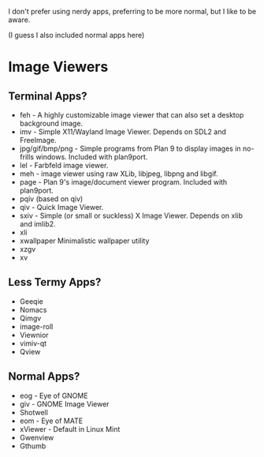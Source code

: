 I don't prefer using nerdy apps, preferring to be more normal, but I like to be aware.

(I guess I also included normal apps here)
# Image Viewers
## Terminal Apps?
- feh - A highly customizable image viewer that can also set a desktop background image.  
- imv - Simple X11/Wayland Image Viewer. Depends on SDL2 and FreeImage.  
- jpg/gif/bmp/png - Simple programs from Plan 9 to display images in no-frills windows. Included with plan9port. 
- lel - Farbfeld image viewer.  
- meh - image viewer using raw XLib, libjpeg, libpng and libgif.  
- page - Plan 9's image/document viewer program. Included with plan9port.  
- pqiv (based on qiv)
- qiv - Quick Image Viewer.  
- sxiv - Simple (or small or suckless) X Image Viewer. Depends on xlib and imlib2.  
- xli  
- xwallpaper Minimalistic wallpaper utility  
- xzgv
- xv
## Less Termy Apps?
- Geeqie
- Nomacs
- Qimgv
- image-roll
- Viewnior
- vimiv-qt
- Qview
## Normal Apps?
- eog - Eye of GNOME
- giv - GNOME Image Viewer
- Shotwell
- eom - Eye of MATE
- xViewer - Default in Linux Mint
- Gwenview
- Gthumb